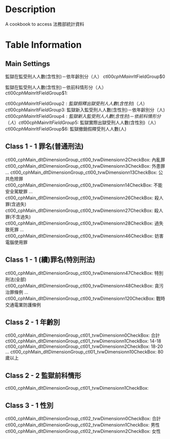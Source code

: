 # Description
A cookbook to access 法務部統計資料

# Table Information
## Main Settings
監獄在監受刑人人數(含性別)－依年齡別分（人）
ctl00$cphMain$rltFieldGroup$0

監獄在監受刑人人數(含性別)－依前科情形分（人）
ctl00$cphMain$rltFieldGroup$1: 

ctl00$cphMain$rltFieldGroup$2: 監獄假釋出獄受刑人人數(含性別)（人）
ctl00$cphMain$rltFieldGroup$3: 監獄新入監受刑人人數(含性別)－依年齡別分（人)
ctl00$cphMain$rltFieldGroup$4: 監獄新入監受刑人人數(含性別)－依前科情形分（人）
ctl00$cphMain$rltFieldGroup$5: 監獄實際出獄受刑人人數(含性別)（人）
ctl00$cphMain$rltFieldGroup$6: 監獄撤銷假釋受刑人人數(人)

## Class 1 - 1 罪名(普通刑法)
ctl00_cphMain_dltDimensionGroup_ctl00_tvwDimensionn2CheckBox: 內亂罪
ctl00_cphMain_dltDimensionGroup_ctl00_tvwDimensionn3CheckBox: 外患罪
...
ctl00_cphMain_dltDimensionGroup_ctl00_tvwDimensionn13CheckBox: 公共危險罪
ctl00_cphMain_dltDimensionGroup_ctl00_tvwDimensionn14CheckBox: 不能安全駕駛罪
...
ctl00_cphMain_dltDimensionGroup_ctl00_tvwDimensionn26CheckBox: 殺人罪(含過失)
ctl00_cphMain_dltDimensionGroup_ctl00_tvwDimensionn27CheckBox: 殺人罪(不含過失)
ctl00_cphMain_dltDimensionGroup_ctl00_tvwDimensionn28CheckBox: 過失致死罪
...
ctl00_cphMain_dltDimensionGroup_ctl00_tvwDimensionn46CheckBox: 妨害電腦使用罪

## Class 1 - 1 (續)罪名(特別刑法)
ctl00_cphMain_dltDimensionGroup_ctl00_tvwDimensionn47CheckBox: 特別刑法(全部)
ctl00_cphMain_dltDimensionGroup_ctl00_tvwDimensionn48CheckBox: 貪污治罪條例
...
ctl00_cphMain_dltDimensionGroup_ctl00_tvwDimensionn120CheckBox: 戰時交通電業防護條例

## Class 2 - 1 年齡別
ctl00_cphMain_dltDimensionGroup_ctl01_tvwDimensionn0CheckBox: 合計
ctl00_cphMain_dltDimensionGroup_ctl01_tvwDimensionn1CheckBox: 14-18
ctl00_cphMain_dltDimensionGroup_ctl01_tvwDimensionn2CheckBox: 18-20
...
ctl00_cphMain_dltDimensionGroup_ctl01_tvwDimensionn10CheckBox: 80歲以上

## Class 2 - 2 監獄前科情形
ctl00_cphMain_dltDimensionGroup_ctl01_tvwDimensionn1CheckBox: 

## Class 3 - 1 性別
ctl00_cphMain_dltDimensionGroup_ctl02_tvwDimensionn0CheckBox: 合計
ctl00_cphMain_dltDimensionGroup_ctl02_tvwDimensionn1CheckBox: 男性
ctl00_cphMain_dltDimensionGroup_ctl02_tvwDimensionn2CheckBox: 女性




